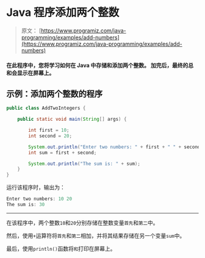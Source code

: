 # Java 程序添加两个整数

> 原文： [https://www.programiz.com/java-programming/examples/add-numbers](https://www.programiz.com/java-programming/examples/add-numbers)

#### 在此程序中，您将学习如何在 Java 中存储和添加两个整数。 加完后，最终的总和会显示在屏幕上。

## 示例：添加两个整数的程序

```java
public class AddTwoIntegers {

    public static void main(String[] args) {

        int first = 10;
        int second = 20;

        System.out.println("Enter two numbers: " + first + " " + second);
        int sum = first + second;

        System.out.println("The sum is: " + sum);
    }
} 
```

运行该程序时，输出为：

```java
Enter two numbers: 10 20
The sum is: 30
```

* * *

在该程序中，两个整数`10`和`20`分别存储在整数变量`首先`和`第二`中。

然后，使用`+`运算符将`首先`和`第二`相加，并将其结果存储在另一个变量`sum`中。

最后，使用`println()`函数将`和`打印在屏幕上。